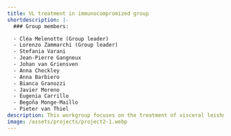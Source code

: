 ```yaml
---
title: VL treatment in immunocompromized group
shortdescription: |-
  ### Group members:

  - Cléa Melenotte (Group leader)
  - Lorenzo Zammarchi (Group leader)
  - Stefania Varani
  - Jean-Pierre Gangneux
  - Johan van Griensven
  - Anna Checkley
  - Anna Barbiero
  - Bianca Granozzi
  - Javier Moreno
  - Eugenia Carrillo
  - Begoña Monge-Maillo
  - Pieter van Thiel
description: This workgroup focuses on the treatment of visceral leishmaniasis in immunocompromised patients, analyzing the practices proposed throughout Europe, particularly in the event of relapse, and also concerning secondary prophylaxis.
image: /assets/projects/project2-1.webp
---
```


